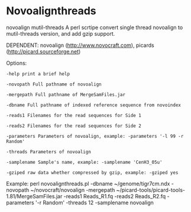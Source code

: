 Novoalignthreads
================

novoalign mutil-threads
A perl scrtipe convert single thread novoalign to mutil-threads version, and add gzip support.

DEPENDENT: novoalign (http://www.novocraft.com), picards (http://picard.sourceforge.net)


Options:

    -help print a brief help
    
    -novopath Full pathname of novoalign
    
    -mergepath Full pathname of MergeSamFiles.jar
    
    -dbname Full pathname of indexed reference sequence from novoindex
    
    -reads1 Filenames for the read sequences for Side 1
    
    -reads2 Filenames for the read sequences for Side 2
    
    -parameters Parameters of novoalign, example: -parameters '-l 99 -r Random'
    
    -threads Parameters of novoalign
    
    -samplename Sample's name, example: -samplename 'CenH3_05u'
    
    -gziped raw data whether compressed by gzip, example: -gziped yes


Example:
    perl novoalignthreads.pl -dbname ~/genome/tigr7cm.ndx -novopath ~/novocraft/novoalign -mergepath ~/picard-tools/picard-tools-1.81/MergeSamFiles.jar -reads1 Reads_R1.fq -reads2 Reads_R2.fq -parameters '-r Random' -threads 12 -samplename novoalign
